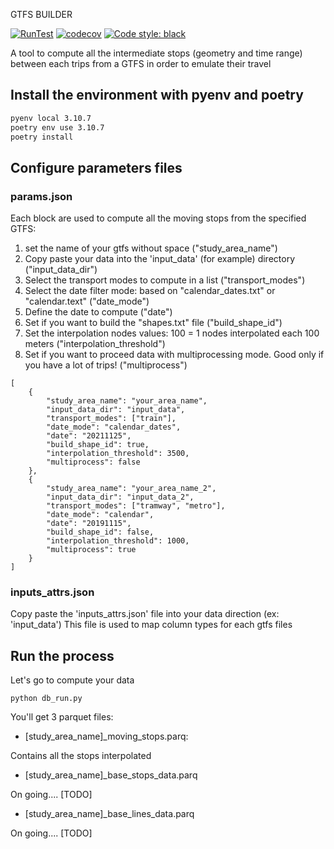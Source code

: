 GTFS BUILDER

[![RunTest](https://github.com/amauryval/gtfs_builder/actions/workflows/main.yml/badge.svg?branch=master)](https://github.com/amauryval/gtfs_builder/actions/workflows/main.yml)
[![codecov](https://codecov.io/gh/amauryval/gtfs_builder/branch/master/graph/badge.svg)](https://codecov.io/gh/amauryval/gtfs_builder)
[![Code style: black](https://img.shields.io/badge/code%20style-black-000000.svg)](https://github.com/ambv/black)


A tool to compute all the intermediate stops (geometry and time range) between each trips from a GTFS in order to emulate their travel 


## Install the environment with pyenv and poetry

```bash
pyenv local 3.10.7
poetry env use 3.10.7
poetry install
```

## Configure parameters files

### params.json

Each block are used to compute all the moving stops from the specified GTFS:

1. set the name of your gtfs without space ("study_area_name")
2. Copy paste your data into the 'input_data' (for example) directory ("input_data_dir")
3. Select the transport modes to compute in a list ("transport_modes")
4. Select the date filter mode: based on "calendar_dates.txt" or "calendar.text" ("date_mode")
5. Define the date to compute ("date")
6. Set if you want to build the "shapes.txt" file ("build_shape_id")
7. Set the interpolation nodes values: 100 = 1 nodes interpolated each 100 meters ("interpolation_threshold")
8. Set if you want to proceed data with multiprocessing mode. Good only if you have a lot of trips! ("multiprocess")
```
[
    {
        "study_area_name": "your_area_name",
        "input_data_dir": "input_data",
        "transport_modes": ["train"],
        "date_mode": "calendar_dates",
        "date": "20211125",
        "build_shape_id": true,
        "interpolation_threshold": 3500,
        "multiprocess": false
    },
    {
        "study_area_name": "your_area_name_2",
        "input_data_dir": "input_data_2",
        "transport_modes": ["tramway", "metro"],
        "date_mode": "calendar",
        "date": "20191115",
        "build_shape_id": false,
        "interpolation_threshold": 1000,
        "multiprocess": true
    }
]
```

### inputs_attrs.json

Copy paste the 'inputs_attrs.json' file into your data direction (ex: 'input_data')
This file is used to map column types for each gtfs files


## Run the process

Let's go to compute your data

```
python db_run.py
```

You'll get 3 parquet files:

* [study_area_name]_moving_stops.parq:

Contains all the stops interpolated

* [study_area_name]_base_stops_data.parq

On going.... [TODO]

* [study_area_name]_base_lines_data.parq

On going.... [TODO]
